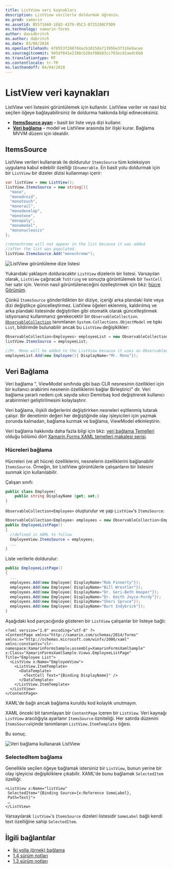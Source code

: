 ```yaml
---
title: ListView veri kaynakları
description: ListView verilerle doldurmak öğrenin.
ms.prod: xamarin
ms.assetid: B5571660-1E82-4379-95C3-0725288CF5D9
ms.technology: xamarin-forms
author: davidbritch
ms.author: dabritch
ms.date: 03/08/2016
ms.openlocfilehash: 6f0553f2887d4acb1015da71395be3f316e9acee
ms.sourcegitcommit: 945df041e2180cb20af08b83cc703ecd1aedc6b0
ms.translationtype: MT
ms.contentlocale: tr-TR
ms.lasthandoff: 04/04/2018
---
```

# <a name="listview-data-sources"></a>ListView veri kaynakları

ListView veri listesini görüntülemek için kullanılır. ListView veriler ve nasıl biz seçilen öğeye bağlayabilirsiniz ile doldurma hakkında bilgi edineceksiniz.

- **[ItemsSource ayarı](#ItemsSource)**  &ndash; basit bir liste veya dizi kullanır.
- **[Veri bağlama](#Data_Binding)**  &ndash; model ve ListView arasında bir ilişki kurar. Bağlama MVVM düzeni için idealdir.

## <a name="itemssource"></a>ItemsSource
ListView verileri kullanarak ile doldurulur `ItemsSource` tüm koleksiyon uygulama kabul edebilir özelliği `IEnumerable`. En basit yolu doldurmak için bir `ListView` bir dizeler dizisi kullanmayı içerir:

```csharp
var listView = new ListView();
listView.ItemsSource = new string[]{
  "mono",
  "monodroid",
  "monotouch",
  "monorail",
  "monodevelop",
  "monotone",
  "monopoly",
  "monomodal",
  "mononucleosis"
};

//monochrome will not appear in the list because it was added
//after the list was populated.
listView.ItemsSource.Add("monochrome");
```

![](data-and-databinding-images/itemssource-simple.png "ListView görüntüleme dize listesi")

Yukarıdaki yaklaşım dolduracaktır `ListView` dizelerin bir listesi. Varsayılan olarak, `ListView` çağıracak `ToString` ve sonuçta görüntülemek bir `TextCell` her satır için. Verinin nasıl görüntüleneceğini özelleştirmek için bkz: [hücre Görünüm](~/xamarin-forms/user-interface/listview/customizing-cell-appearance.md).

Çünkü `ItemsSource` gönderildikten bir diziye, içeriği arka plandaki liste veya dizi değiştikçe güncelleştirmez. ListView öğeleri eklenmiş, kaldırılmış ve arka plandaki listesinde değiştirilen gibi otomatik olarak güncelleştirmek istiyorsanız kullanmanız gerekecektir bir `ObservableCollection`. [`ObservableCollection`](https://developer.xamarin.com/api/type/System.Collections.ObjectModel.ObservableCollection%3CT%3E/) tanımlanan `System.Collections.ObjectModel` ve tıpkı `List`, bildirimde bulunabilir ancak bu `ListView` değişiklikler:

```csharp
ObservableCollection<Employees> employeeList = new ObservableCollection<Employess>();
listView.ItemsSource = employeeList;

//Mr. Mono will be added to the ListView because it uses an ObservableCollection
employeeList.Add(new Employee(){ DisplayName="Mr. Mono"});
```

<a name="Data_Binding" />

## <a name="data-binding"></a>Veri Bağlama
Veri bağlama ", ViewModel sınıfında gibi bazı CLR nesnesinin özellikleri için bir kullanıcı arabirimi nesnenin özelliklerini bağlar Birleştirici" dir. Veri bağlama yararlı nedeni çok sayıda sıkıcı Demirbaş kod değiştirerek kullanıcı arabirimleri geliştirilmesini kolaylaştırır.

Veri bağlama, ilişkili değerlerini değiştirirken nesneleri eşitlenmiş tutarak çalışır. Bir denetimin değeri her değiştiğinde olay işleyicileri için yazmak zorunda kalmadan, bağlama kurmak ve bağlama, ViewModel etkinleştirin.

Veri bağlama hakkında daha fazla bilgi için bkz: [veri bağlama Temelleri](~/xamarin-forms/xaml/xaml-basics/data-binding-basics.md) olduğu bölümü dört [Xamarin.Forms XAML temelleri makalesi serisi](~/xamarin-forms/xaml/xaml-basics/index.md).

### <a name="binding-cells"></a>Hücreleri bağlama
Hücreleri (ve alt hücre) özelliklerini, nesnelerin özelliklerini bağlanabilir `ItemsSource`. Örneğin, bir ListView görüntülerle çalışanların bir listesini sunmak için kullanılabilir.

Çalışan sınıfı:

```csharp
public class Employee{
    public string DisplayName {get; set;}
}
```

`ObservableCollection<Employee>` oluşturulur ve yap `ListView`'s `ItemsSource`:

```csharp
ObservableCollection<Employee> employees = new ObservableCollection<Employee>();
public EmployeeListPage()
{
  //defined in XAML to follow
  EmployeeView.ItemsSource = employees;
  ...
}
```

Liste verilerle doldurulur:

```csharp
public EmployeeListPage()
{
  ...
  employees.Add(new Employee{ DisplayName="Rob Finnerty"});
  employees.Add(new Employee{ DisplayName="Bill Wrestler"});
  employees.Add(new Employee{ DisplayName="Dr. Geri-Beth Hooper"});
  employees.Add(new Employee{ DisplayName="Dr. Keith Joyce-Purdy"});
  employees.Add(new Employee{ DisplayName="Sheri Spruce"});
  employees.Add(new Employee{ DisplayName="Burt Indybrick"});
}
```

Aşağıdaki kod parçacığında gösteren bir `ListView` çalışanlar bir listeye bağlı:

```xaml
<?xml version="1.0" encoding="utf-8" ?>
<ContentPage xmlns="http://xamarin.com/schemas/2014/forms"
xmlns:x="http://schemas.microsoft.com/winfx/2006/xaml"
xmlns:constants="clr-namespace:XamarinFormsSample;assembly=XamarinFormsXamlSample"
x:Class="XamarinFormsXamlSample.Views.EmployeeListPage"
Title="Employee List">
  <ListView x:Name="EmployeeView">
    <ListView.ItemTemplate>
      <DataTemplate>
        <TextCell Text="{Binding DisplayName}" />
      </DataTemplate>
    </ListView.ItemTemplate>
  </ListView>
</ContentPage>
```

XAML'de bağlı ancak bağlama kuruldu kod kolaylık unutmayın.

XAML önceki bit tanımlayan bir `ContentPage` içeren bir `ListView`. Veri kaynağı `ListView` aracılığıyla ayarlanır `ItemsSource` özniteliği. Her satırda düzenini `ItemsSource`içinde tanımlanan `ListView.ItemTemplate` öğesi.

Bu sonuç.

![](data-and-databinding-images/bound-data.png "Veri bağlama kullanarak ListView")

### <a name="binding-selecteditem"></a>SelectedItem bağlama

Genellikle seçilen öğeye bağlamak istersiniz bir `ListView`, bunun yerine bir olay işleyicisi değişikliklere çıkabilir. XAML'de bunu bağlamak `SelectedItem` özelliği:

```xaml
<ListView x:Name="listView"
 SelectedItem="{Binding Source={x:Reference SomeLabel},
 Path=Text}">
 …
</ListView>
```

Varsayılarak `listView`'s `ItemsSource` dizeleri listesidir `SomeLabel` bağlı kendi text özelliğine sahip `SelectedItem`.



## <a name="related-links"></a>İlgili bağlantılar

- [İki yolla (örnek) bağlama](https://developer.xamarin.com/samples/xamarin-forms/UserInterface/ListView/SwitchEntryTwoBinding)
- [1.4 sürüm notları](http://forums.xamarin.com/discussion/35451/xamarin-forms-1-4-0-released/)
- [1.3 sürüm notları](http://forums.xamarin.com/discussion/29934/xamarin-forms-1-3-0-released/)

